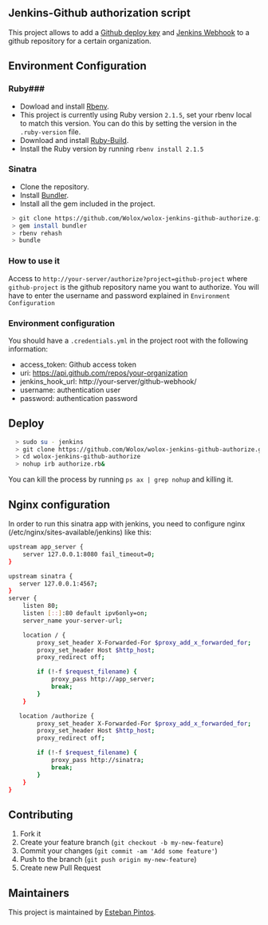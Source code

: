 ## Jenkins-Github authorization script

This project allows to add a [Github deploy key](https://developer.github.com/guides/managing-deploy-keys/#deploy-keys) and [Jenkins Webhook](https://developer.github.com/webhooks/) to a github repository for a certain organization.

## Environment Configuration ##

### Ruby###

- Dowload and install [Rbenv](https://github.com/sstephenson/rbenv).
- This project is currently using Ruby version `2.1.5`, set your rbenv local to match this version. You can do this by setting the version in the `.ruby-version` file.
- Download and install [Ruby-Build](https://github.com/sstephenson/ruby-build).
- Install the Ruby version by running `rbenv install 2.1.5`

### Sinatra ###

- Clone the repository.
- Install [Bundler](http://bundler.io/).
- Install all the gem included in the project.

 ```bash
  > git clone https://github.com/Wolox/wolox-jenkins-github-authorize.git
  > gem install bundler
  > rbenv rehash
  > bundle
 ```

### How to use it ###

Access to `http://your-server/authorize?project=github-project` where `github-project` is the github repository name you want to authorize. You will have to enter the username and password explained in `Environment Configuration`

### Environment configuration ###

You should have a `.credentials.yml` in the project root with the following information:

- access_token: Github access token
- uri: https://api.github.com/repos/your-organization
- jenkins_hook_url: http://your-server/github-webhook/
- username: authentication user
- password: authentication password

## Deploy ##

```bash
  > sudo su - jenkins
  > git clone https://github.com/Wolox/wolox-jenkins-github-authorize.git
  > cd wolox-jenkins-github-authorize
  > nohup irb authorize.rb&
 ```

You can kill the process by running `ps ax | grep nohup` and killing it.

## Nginx configuration ##

In order to run this sinatra app with jenkins, you need to configure nginx (/etc/nginx/sites-available/jenkins) like this:

```bash
upstream app_server {
    server 127.0.0.1:8080 fail_timeout=0;
}

upstream sinatra {
   server 127.0.0.1:4567;
}
server {
    listen 80;
    listen [::]:80 default ipv6only=on;
    server_name your-server-url;

    location / {
        proxy_set_header X-Forwarded-For $proxy_add_x_forwarded_for;
        proxy_set_header Host $http_host;
        proxy_redirect off;

        if (!-f $request_filename) {
            proxy_pass http://app_server;
            break;
        }
    }

   location /authorize {
        proxy_set_header X-Forwarded-For $proxy_add_x_forwarded_for;
        proxy_set_header Host $http_host;
        proxy_redirect off;

        if (!-f $request_filename) {
            proxy_pass http://sinatra;
            break;
        }
    }
}
```

## Contributing ##

1. Fork it
2. Create your feature branch (`git checkout -b my-new-feature`)
3. Commit your changes (`git commit -am 'Add some feature'`)
4. Push to the branch (`git push origin my-new-feature`)
5. Create new Pull Request

## Maintainers ##

This project is maintained by [Esteban Pintos](https://github.com/epintos).
